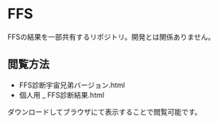 # FFS
FFSの結果を一部共有するリポジトリ。開発とは関係ありません。

## 閲覧方法

 - FFS診断宇宙兄弟バージョン.html
 - 個人用 _ FFS診断結果.html

ダウンロードしてブラウザにて表示することで閲覧可能です。
